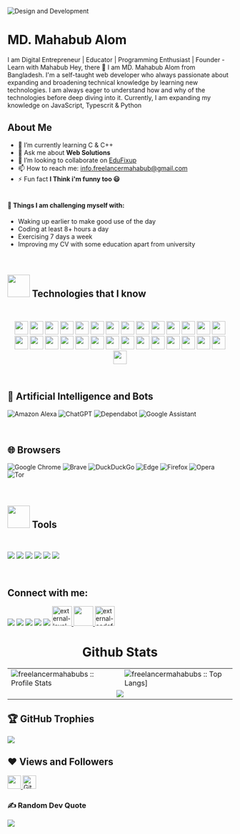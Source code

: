 ![Design and Development](https://i.ibb.co/Z6tnZYh/MD-Mahabub-Alom.gif)

# MD. Mahabub Alom

I am Digital Entrepreneur | Educator | Programming Enthusiast | Founder - Learn with Mahabub
Hey, there 👋 I am MD. Mahabub Alom from Bangladesh. I'm a self-taught web developer who always passionate about expanding and broadening technical knowledge by learning new technologies. I am always eager to understand how and why of the technologies before deep diving into it. Currently, I am expanding my knowledge on JavaScript, Typescrit & Python

## About Me

- 🌱 I’m currently learning C & C++
- 💬 Ask me about **Web Solutions**
- 👯 I’m looking to collaborate on [EduFixup](https://edufixup.com/)
- 📫 How to reach me: info.freelancermahabub@gmail.com
- ⚡ Fun fact **I Think i'm funny too 😃**
  <br/><br/>

#### :muscle: Things I am challenging myself with:

- Waking up earlier to make good use of the day
- Coding at least 8+ hours a day
- Exercising 7 days a week
- Improving my CV with some education apart from university

<br />

<h2><img src = "https://media2.giphy.com/media/QssGEmpkyEOhBCb7e1/giphy.gif?cid=ecf05e47a0n3gi1bfqntqmob8g9aid1oyj2wr3ds3mg700bl&rid=giphy.gif" width='50'/>&nbsp;Technologies that I know</h2>

<br>
<p align="center">
<img src="https://img.shields.io/badge/-c++-black?logo=c%2B%2B&style=socialColor=blue" height="30"/> 
<img src="https://img.shields.io/badge/HTML5-E34F26?style=for-the-badge&logo=html5&logoColor=white" height="30"/> 
<img src="https://img.shields.io/badge/CSS3-1572B6?style=for-the-badge&logo=css3&logoColor=white" height="30"/>

<img src="https://img.shields.io/badge/javascript-F7DF1E.svg?&style=for-the-badge&logo=javascript&logoColor=white" height="30"/> 
<img src="https://img.shields.io/badge/React-20232A?style=for-the-badge&logo=react&logoColor=61DAFB" height="30"/> 
<img src="https://img.shields.io/badge/React_Router-CA4245?style=for-the-badge&logo=react-router&logoColor=white" height="30"/> <img src=" 	https://img.shields.io/badge/Sass-CC6699?style=for-the-badge&logo=sass&logoColor=white" height="30"/>
 <img src="https://img.shields.io/badge/Material--UI-0081CB?style=for-the-badge&logo=material-ui&logoColor=white" height="30"/> <img src="https://img.shields.io/badge/Bootstrap-563D7C?style=for-the-badge&logo=bootstrap&logoColor=white" height="30"/>
  <img src="https://img.shields.io/badge/Tailwind_CSS-38B2AC?style=for-the-badge&logo=tailwind-css&logoColor=white" height="30"/>
   <img src="https://img.shields.io/badge/Netlify-00C7B7?style=for-the-badge&logo=netlify&logoColor=white" height="30"/>
    <img src="https://img.shields.io/badge/Heroku-430098?style=for-the-badge&logo=heroku&logoColor=white" height="30"/>
     <img src="https://img.shields.io/badge/firebase-FFCA28.svg?&style=for-the-badge&logo=firebase&logoColor=white" height="30"/>
      <img src="https://img.shields.io/badge/Node.js-43853D?style=for-the-badge&logo=node.js&logoColor=white" height="30"/> <img src="https://img.shields.io/badge/-MongoDB-4DB33D?style=flat&logo=mongodb&logoColor=FFFFFF" height="30"/>
     <img src="https://img.shields.io/badge/-express-20232A?style=flat&logo=express&logoColor=FFFFFF" height="30"/> 
     <img src="https://img.shields.io/badge/JWT-000000?style=for-the-badge&logo=JSON%20web%20tokens&logoColor=white" height="30"/> 
     <img src="https://img.shields.io/badge/React_Query-FF4154?style=for-the-badge&logo=React_Query&logoColor=white" height="30"/> 
     <img src="https://img.shields.io/badge/Redux-593D88?style=for-the-badge&logo=redux&logoColor=white" height="30"/> 
     <img src="https://img.shields.io/badge/Vite-B73BFE?style=for-the-badge&logo=vite&logoColor=FFD62E" height="30"/> 
     <img src="https://img.shields.io/badge/TypeScript-007ACC?style=for-the-badge&logo=typescript&logoColor=white" height="30"/> 
     <img src="https://img.shields.io/badge/Python-007ACC?style=for-the-badge&logo=python&logoColor=white" height="30"/> 
     <img src="https://img.shields.io/badge/next%20js-000000?style=for-the-badge&logo=nextdotjs&logoColor=white" height="30"/> 
     <img src="https://img.shields.io/wordpress/plugin/required-php/🐘?style=for-the-badge&logo=nextdotjs&logoColor=white" height="30"/> 
     <img src="https://img.shields.io/badge/Vercel-000000?style=for-the-badge&logo=vercel&logoColor=white" height="30"/> 
     <img src="https://img.shields.io/badge/Docker-2CA5E0?style=for-the-badge&logo=docker&logoColor=white" height="30"/> 
     <img src="https://img.shields.io/badge/fastapi-109989?style=for-the-badge&logo=FASTAPI&logoColor=white" height="30"/> 
     <img src="https://img.shields.io/badge/npm-CB3837?style=for-the-badge&logo=npm&logoColor=white" height="30"/> 
     <img src="https://img.shields.io/badge/Redis-VERSION-RED" height="30"/> 
 
     
</p>
<br/>

<h2><span width='50'>🤖</span>&nbsp;Artificial Intelligence and Bots</h2>
<p align="center">

![Amazon Alexa](https://img.shields.io/badge/amazon%20alexa-52b5f7?style=for-the-badge&logo=amazon%20alexa&logoColor=white)
![ChatGPT](https://img.shields.io/badge/chatGPT-74aa9c?style=for-the-badge&logo=openai&logoColor=white)
![Dependabot](https://img.shields.io/badge/dependabot-025E8C?style=for-the-badge&logo=dependabot&logoColor=white)
 ![Google Assistant](https://img.shields.io/badge/google%20assistant-4285F4?style=for-the-badge&logo=google%20assistant&logoColor=white)
</p>
<br/>


<h2><span width='50'>🌐</span>&nbsp;Browsers</h2>
<p align="center">
	
![Google Chrome](https://img.shields.io/badge/Google%20Chrome-4285F4?style=for-the-badge&logo=GoogleChrome&logoColor=white)
![Brave](https://img.shields.io/badge/Brave-FB542B?style=for-the-badge&logo=Brave&logoColor=white)
![DuckDuckGo](https://img.shields.io/badge/duckduckgo-de5833?style=for-the-badge&logo=duckduckgo&logoColor=white)
	![Edge](https://img.shields.io/badge/Edge-0078D7?style=for-the-badge&logo=Microsoft-edge&logoColor=white)
![Firefox](https://img.shields.io/badge/Firefox-FF7139?style=for-the-badge&logo=Firefox-Browser&logoColor=white)
  ![Opera](https://img.shields.io/badge/Opera-FF1B2D?style=for-the-badge&logo=Opera&logoColor=white)
  ![Tor](https://img.shields.io/badge/Tor-7D4698?style=for-the-badge&logo=Tor-Browser&logoColor=white)
</p>
<br/>

<!-- tools -->
<h2><img src = "https://media2.giphy.com/media/QssGEmpkyEOhBCb7e1/giphy.gif?cid=ecf05e47a0n3gi1bfqntqmob8g9aid1oyj2wr3ds3mg700bl&rid=giphy.gif" width='50'/>&nbsp;Tools</h2>

<br>
<p align="left">
 <img src="https://img.shields.io/badge/Figma-F24E1E?style=for-the-badge&logo=figma&logoColor=white"/>
 <img src="https://img.shields.io/badge/GIT-E44C30?style=for-the-badge&logo=git&logoColor=white"/>
 <img src="https://img.shields.io/badge/GitHub-100000?style=for-the-badge&logo=github&logoColor=white"/> 
 <img src="https://img.shields.io/badge/VSCode-0078D4?style=for-the-badge&logo=visual%20studio%20code&logoColor=white"/> 
<img src="https://img.shields.io/badge/Canva-%2300C4CC.svg?&style=for-the-badge&logo=Canva&logoColor=white"/>
<img src="https://img.shields.io/badge/Postman-FF6C37?style=for-the-badge&logo=Postman&logoColor=white"/> 

</p>
<br/>

<!-- social links -->

## Connect with me:

<p align="left">
<a href = "https://www.facebook.com/freelancermahabubs/"><img src="https://img.icons8.com/fluent/48/000000/facebook-new.png"/></a>
<a href = "https://www.youtube.com/c/FreelancerMahabub/"><img src="https://img.icons8.com/fluent/48/000000/youtube.png"/></a>
<a href = "https://www.linkedin.com/in/freelancermahabubs/"><img src="https://img.icons8.com/fluent/48/000000/linkedin.png"/></a>
<a href = "https://twitter.com/mahabubfans"><img src="https://img.icons8.com/fluent/48/000000/twitter.png"/></a>
<a href = "https://www.instagram.com/freelancermahabubs/"><img src="https://img.icons8.com/fluent/48/000000/instagram-new.png"/></a>
<a href = "https://leetcode.com/mdmahabubalom/"> <img width="44" height="44" src="https://img.icons8.com/external-tal-revivo-shadow-tal-revivo/48/external-level-up-your-coding-skills-and-quickly-land-a-job-logo-shadow-tal-revivo.png" alt="external-level-up-your-coding-skills-and-quickly-land-a-job-logo-shadow-tal-revivo"/> </a>
<a href = "https://www.hackerrank.com/profile/mdmahabubalom/"> <img width="44" height="44" src="https://raw.githubusercontent.com/rahuldkjain/github-profile-readme-generator/master/src/images/icons/Social/hackerrank.svg"/> </a>
<a href = "https://codeforces.com/profile/freelancermahabub/"> <img width="44" height="44" src="https://img.icons8.com/external-tal-revivo-filled-tal-revivo/48/external-codeforces-programming-competitions-and-contests-programming-community-logo-filled-tal-revivo.png" alt="external-codeforces-programming-competitions-and-contests-programming-community-logo-filled-tal-revivo"/> </a>

</p>

<!-- github states and trofee -->
<p align="center">
   <table>
   <h1 align="center">Github Stats</h1>
       <tr>
       <td><img alt="freelancermahabubs :: Profile Stats" src="https://github-readme-stats.vercel.app/api?username=freelancermahabubs&theme=blue-green&amp;show_icons=true&amp;count_private=true&amp;hide_border=true" /></td>
  <td><img alt="freelancermahabubs :: Top Langs]" src="https://github-readme-stats.vercel.app/api/top-langs/?username=freelancermahabubs&langs_count=14&theme=blue-green&layout=compact&hide=html"> </td>
     </tr>
     <tr>
        <td colspan="2" align="center"><img  align="center" src="https://github-readme-streak-stats.herokuapp.com?user=freelancermahabubs&theme=blue-green&hide_border=true"></td>
     </tr>
   </table>
</p>

## 🏆 GitHub Trophies

![](https://github-profile-trophy.vercel.app/?username=freelancermahabubs&theme=radical&no-frame=false&no-bg=false&margin-w=4)

## ❤ Views and Followers

<a href="https://github.com/freelancermahabubs/github-profile-views-counter">
    <img src="https://komarev.com/ghpvc/?username=freelancermahabubs"  height="30">
</a>
<a href="https://github.com/freelancermahabubs?tab=followers">
<img src="https://img.shields.io/github/followers/freelancermahabubs?label=Followers&style=social" alt="GitHub Badge"  height="30"></a><br/>

<!-- random coate -->

### ✍️ Random Dev Quote

![](https://quotes-github-readme.vercel.app/api?type=horizontal&theme=radical)
